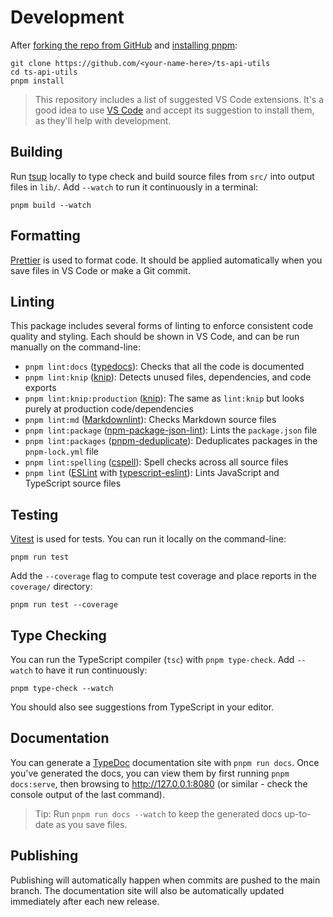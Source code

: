# Development

After [forking the repo from GitHub](https://help.github.com/articles/fork-a-repo) and [installing pnpm](https://pnpm.io/installation):

```shell
git clone https://github.com/<your-name-here>/ts-api-utils
cd ts-api-utils
pnpm install
```

> This repository includes a list of suggested VS Code extensions.
> It's a good idea to use [VS Code](https://code.visualstudio.com) and accept its suggestion to install them, as they'll help with development.

## Building

Run [tsup](https://tsup.egoist.dev) locally to type check and build source files from `src/` into output files in `lib/`.
Add `--watch` to run it continuously in a terminal:

```shell
pnpm build --watch
```

## Formatting

[Prettier](https://prettier.io) is used to format code.
It should be applied automatically when you save files in VS Code or make a Git commit.

## Linting

This package includes several forms of linting to enforce consistent code quality and styling.
Each should be shown in VS Code, and can be run manually on the command-line:

- `pnpm lint:docs` ([typedocs](https://typedoc.org)): Checks that all the code is documented
- `pnpm lint:knip` ([knip](https://github.com/webpro/knip)): Detects unused files, dependencies, and code exports
- `pnpm lint:knip:production` ([knip](https://github.com/webpro/knip)): The same as `lint:knip` but looks purely at production code/dependencies
- `pnpm lint:md` ([Markdownlint](https://github.com/DavidAnson/markdownlint)): Checks Markdown source files
- `pnpm lint:package` ([npm-package-json-lint](https://npmpackagejsonlint.org/)): Lints the `package.json` file
- `pnpm lint:packages` ([pnpm-deduplicate](https://github.com/ocavue/pnpm-deduplicate)): Deduplicates packages in the `pnpm-lock.yml` file
- `pnpm lint:spelling` ([cspell](https://cspell.org)): Spell checks across all source files
- `pnpm lint` ([ESLint](https://eslint.org) with [typescript-eslint](https://typescript-eslint.io)): Lints JavaScript and TypeScript source files

## Testing

[Vitest](https://vitest.dev) is used for tests.
You can run it locally on the command-line:

```shell
pnpm run test
```

Add the `--coverage` flag to compute test coverage and place reports in the `coverage/` directory:

```shell
pnpm run test --coverage
```

## Type Checking

You can run the TypeScript compiler (`tsc`) with `pnpm type-check`.
Add `--watch` to have it run continuously:

```shell
pnpm type-check --watch
```

You should also see suggestions from TypeScript in your editor.

## Documentation

You can generate a [TypeDoc](https://typedoc.org) documentation site with `pnpm run docs`.
Once you've generated the docs, you can view them by first running `pnpm docs:serve`, then browsing to <http://127.0.0.1:8080> (or similar - check the console output of the last command).

> Tip: Run `pnpm run docs --watch` to keep the generated docs up-to-date as you save files.

## Publishing

Publishing will automatically happen when commits are pushed to the main branch.
The documentation site will also be automatically updated immediately after each new release.
